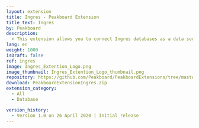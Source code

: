 ```yaml
---
layout: extension
title: Ingres - Peakboard Extension
title_text: Ingres
by: Peakboard
description: 
  - This extension allows you to connect Ingres databases as a data source in Peakboard and read the data from the Ingres database using SQL statements.
lang: en
weight: 1000
isDraft: false
ref: ingres
image: Ingres_Extention_Logo.png
image_thumbnail: Ingres_Extention_Logo_thumbnail.png
repository: https://github.com/Peakboard/PeakboardExtensions/tree/master/Ingres
download: PeakboardExtensionIngres.zip
extension_category:
  - All
  - Database

version_history:
  - Version 1.0 on 26 April 2020 | Initial release
---
```

